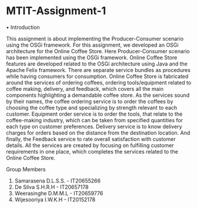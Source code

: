 # MTIT-Assignment-1

•	Introduction

This assignment is about implementing the Producer-Consumer scenario using the OSGi framework. For this assignment, we developed an OSGi architecture for the Online Coffee Store.
Here Producer-Consumer scenario has been implemented using the OSGi framework. Online Coffee Store features are developed related to the OSGi architecture using Java and the Apache Felix framework. There are separate service bundles as procedures while having consumers for consumption.
Online Coffee Store is fabricated around the services of ordering coffees, ordering tools/equipment related to coffee making, delivery, and feedback, which covers all the main components highlighting a demandable coffee store. As the services sound by their names, the coffee ordering service is to order the coffees by choosing the coffee type and specializing by strength relevant to each customer. Equipment order service is to order the tools, that relate to the coffee-making industry, which can be taken from specified quantities for each type on customer preferences. Delivery service is to know delivery charges for orders based on the distance from the destination location. And finally, the Feedback service to rate overall satisfaction with customer details.
All the services are created by focusing on fulfilling customer requirements in one place, which completes the services related to the Online Coffee Store.

Group Members
1. Samarasena D.L.S.S. - IT20655266
2. De Silva S.H.R.H - IT20657178
3. Weerasinghe D.M.M.L - IT20659776
4. Wijesooriya I.W.K.H - IT20152178


